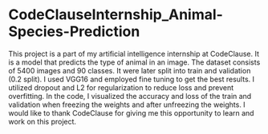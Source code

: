 # CodeClauseInternship_Animal-Species-Prediction
This project is a part of my artificial intelligence internship at CodeClause. It is a model that predicts the type of animal in an image. The dataset consists of 5400 images and 90 classes. It were later split into train and validation (0.2 split).
I used VGG16 and employed fine tuning to get the best results. I utilized dropout and L2 for regularization to reduce loss and prevent overfitting.
In the code, I visualized the accuracy and loss of the train and validation when freezing the weights and after unfreezing the weights.
I would like to thank CodeClause for giving me this opportunity to learn and work on this project.

